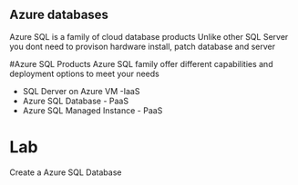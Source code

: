 ## Azure databases
Azure SQL is a family of cloud database products
Unlike other SQL Server you dont need to provison hardware install, patch database and server

#Azure SQL Products
Azure SQL family offer different capabilities and deployment options to meet your needs
- SQL Derver on Azure VM -IaaS
- Azure SQL Database - PaaS
- Azure SQL Managed Instance - PaaS 

# Lab
Create a Azure SQL Database
